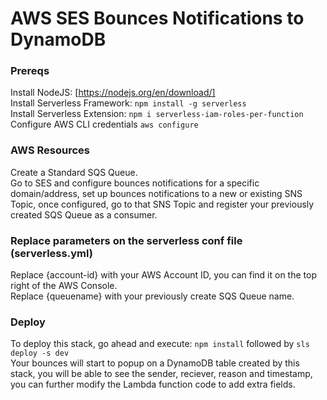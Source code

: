 # AWS SES Bounces Notifications to DynamoDB

### Prereqs

Install NodeJS: [https://nodejs.org/en/download/]  
Install Serverless Framework: ``` npm install -g serverless ```  
Install Serverless Extension: ``` npm i serverless-iam-roles-per-function ```  
Configure AWS CLI credentials ``` aws configure ```  

### AWS Resources

Create a Standard SQS Queue.  
Go to SES and configure bounces notifications for a specific domain/address, set up bounces notifications to a new or existing SNS Topic, once configured, go to that SNS Topic and register your previously created SQS Queue as a consumer.  

### Replace parameters on the serverless conf file (serverless.yml)

Replace {account-id} with your AWS Account ID, you can find it on the top right of the AWS Console.  
Replace {queuename} with your previously create SQS Queue name.  

### Deploy

To deploy this stack, go ahead and execute: ``` npm install ``` followed by ``` sls deploy -s dev ```  
Your bounces will start to popup on a DynamoDB table created by this stack, you will be able to see the sender, reciever, reason and timestamp, you can further modify the Lambda function code to add extra fields.  
